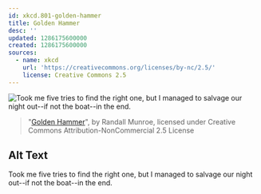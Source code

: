 ```yaml
---
id: xkcd.801-golden-hammer
title: Golden Hammer
desc: ''
updated: 1286175600000
created: 1286175600000
sources:
  - name: xkcd
    url: 'https://creativecommons.org/licenses/by-nc/2.5/'
    license: Creative Commons 2.5
---
```

![Took me five tries to find the right one, but I managed to salvage our night out--if not the boat--in the end.](https://imgs.xkcd.com/comics/golden_hammer.png)
> "[Golden Hammer](https://xkcd.com/801/)", by Randall Munroe, licensed under Creative Commons Attribution-NonCommercial 2.5 License

## Alt Text
Took me five tries to find the right one, but I managed to salvage our night out--if not the boat--in the end.
